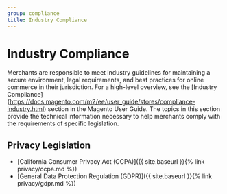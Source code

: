 ```yaml
---
group: compliance
title: Industry Compliance
---
```

# Industry Compliance

Merchants are responsible to meet industry guidelines for maintaining a secure environment, legal requirements, and best practices for online commerce in their jurisdiction. For a high-level overview, see the [Industry Compliance]{https://docs.magento.com/m2/ee/user_guide/stores/compliance-industry.html) section in the Magento User Guide. The topics in this section provide the technical information necessary to help merchants comply with the requirements of specific legislation.

## Privacy Legislation

- [California Consumer Privacy Act (CCPA)]({{ site.baseurl }}{% link privacy/ccpa.md %})
- [General Data Protection Regulation (GDPR)]({{ site.baseurl }}{% link privacy/gdpr.md %})

